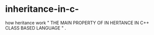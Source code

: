 # inheritance-in-c-
how  heritance work
" THE MAIN PROPERTY OF IN HERTANCE IN C++ 
CLASS BASED LANGUAGE " .
